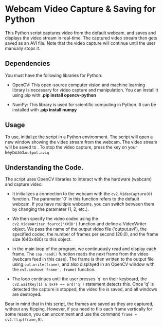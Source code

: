 # Webcam Video Capture & Saving for Python

This Python script captures video from the default webcam, and saves and displays the video stream in real-time. The captured video stream then gets saved as an AVI file. Note that the video capture will continue until the user manually stops it.

## Dependencies

You must have the following libraries for Python:

- OpenCV: This open-source computer vision and machine learning library is necessary for video capture and manipulation. You can install it using pip with **.pip install opencv-python**

- NumPy: This library is used for scientific computing in Python. It can be installed with **.pip install numpy**

## Usage
To use, initialize the script in a Python environment. The script will open a new window showing the video stream from the webcam. The video stream will be saved to . To stop the video capture, press the key on your keyboard.`output.aviq`

## Understanding the Code.

The script uses OpenCV libraries to interact with the hardware (webcam) and capture video:

- It initializes a connection to the webcam with the `cv2.VideoCapture(0)` function. The parameter '0' in this function refers to the default webcam. If you have multiple webcams, you can switch between them by changing the parameter (1, 2, etc.).

- We then specify the video codec using the `cv2.VideoWriter_fourcc('XVID')` function and define a VideoWriter object. We pass the name of the output video file ('output.avi'), the specified codec, the number of frames per second (20.0), and the frame size (640x480) to this object.

- In the main loop of the program, we continuously read and display each frame. The `cap.read()` function reads the next frame from the video (webcam feed in this case). The frame is then written to the output file using `out.write(frame)`, and also displayed in an OpenCV window with the `cv2.imshow('frame', frame)` function.

- The loop continues until the user presses 'q' on their keyboard, the `cv2.waitKey(1) & 0xFF == ord('q')` statement detects this. Once 'q' is detected the capture is stopped, the video file is saved, and all windows are destroyed.

Bear in mind that in this script, the frames are saved as they are captured, without any flipping. However, if you need to flip each frame vertically for some reason, you can uncomment and use the command `frame = cv2.flip(frame,0)`.
